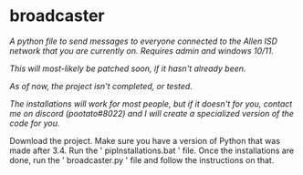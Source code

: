# broadcaster

_A python file to send messages to everyone connected to the Allen ISD network that you are currently on. Requires admin and windows 10/11._

_This will most-likely be patched soon, if it hasn't already been._

_As of now, the project isn't completed, or tested._

_The installations will work for most people, but if it doesn't for you, contact me on discord (pootato#8022) and I will create a specialized version of the code for you._

Download the project. Make sure you have a version of Python that was made after 3.4.
Run the ' pipInstallations.bat ' file.
Once the installations are done, run the ' broadcaster.py ' file and follow the instructions on that.

